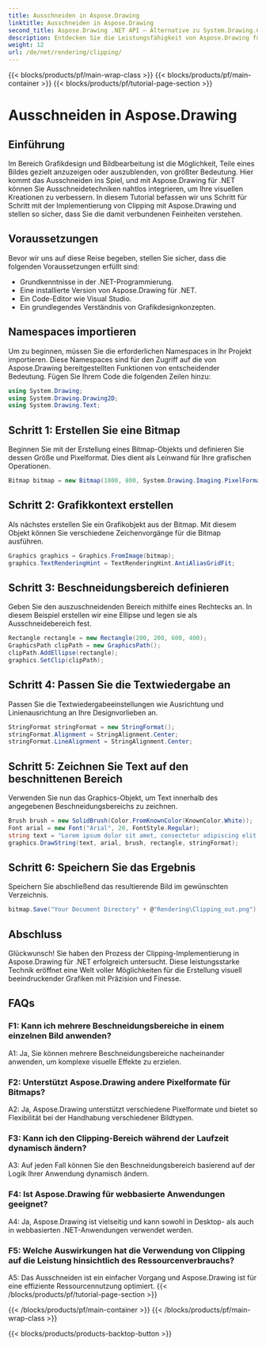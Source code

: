 ```yaml
---
title: Ausschneiden in Aspose.Drawing
linktitle: Ausschneiden in Aspose.Drawing
second_title: Aspose.Drawing .NET API – Alternative zu System.Drawing.Common
description: Entdecken Sie die Leistungsfähigkeit von Aspose.Drawing für .NET mit diesem Schritt-für-Schritt-Tutorial zur Implementierung von Clipping für verbessertes Grafikdesign.
weight: 12
url: /de/net/rendering/clipping/
---
```


{{< blocks/products/pf/main-wrap-class >}}
{{< blocks/products/pf/main-container >}}
{{< blocks/products/pf/tutorial-page-section >}}

# Ausschneiden in Aspose.Drawing

## Einführung

Im Bereich Grafikdesign und Bildbearbeitung ist die Möglichkeit, Teile eines Bildes gezielt anzuzeigen oder auszublenden, von größter Bedeutung. Hier kommt das Ausschneiden ins Spiel, und mit Aspose.Drawing für .NET können Sie Ausschneidetechniken nahtlos integrieren, um Ihre visuellen Kreationen zu verbessern. In diesem Tutorial befassen wir uns Schritt für Schritt mit der Implementierung von Clipping mit Aspose.Drawing und stellen so sicher, dass Sie die damit verbundenen Feinheiten verstehen.

## Voraussetzungen

Bevor wir uns auf diese Reise begeben, stellen Sie sicher, dass die folgenden Voraussetzungen erfüllt sind:

- Grundkenntnisse in der .NET-Programmierung.
- Eine installierte Version von Aspose.Drawing für .NET.
- Ein Code-Editor wie Visual Studio.
- Ein grundlegendes Verständnis von Grafikdesignkonzepten.

## Namespaces importieren

Um zu beginnen, müssen Sie die erforderlichen Namespaces in Ihr Projekt importieren. Diese Namespaces sind für den Zugriff auf die von Aspose.Drawing bereitgestellten Funktionen von entscheidender Bedeutung. Fügen Sie Ihrem Code die folgenden Zeilen hinzu:

```csharp
using System.Drawing;
using System.Drawing.Drawing2D;
using System.Drawing.Text;
```

## Schritt 1: Erstellen Sie eine Bitmap

Beginnen Sie mit der Erstellung eines Bitmap-Objekts und definieren Sie dessen Größe und Pixelformat. Dies dient als Leinwand für Ihre grafischen Operationen. 

```csharp
Bitmap bitmap = new Bitmap(1000, 800, System.Drawing.Imaging.PixelFormat.Format32bppPArgb);
```

## Schritt 2: Grafikkontext erstellen

Als nächstes erstellen Sie ein Grafikobjekt aus der Bitmap. Mit diesem Objekt können Sie verschiedene Zeichenvorgänge für die Bitmap ausführen.

```csharp
Graphics graphics = Graphics.FromImage(bitmap);
graphics.TextRenderingHint = TextRenderingHint.AntiAliasGridFit;
```

## Schritt 3: Beschneidungsbereich definieren

Geben Sie den auszuschneidenden Bereich mithilfe eines Rechtecks an. In diesem Beispiel erstellen wir eine Ellipse und legen sie als Ausschneidebereich fest.

```csharp
Rectangle rectangle = new Rectangle(200, 200, 600, 400);
GraphicsPath clipPath = new GraphicsPath();
clipPath.AddEllipse(rectangle);
graphics.SetClip(clipPath);
```

## Schritt 4: Passen Sie die Textwiedergabe an

Passen Sie die Textwiedergabeeinstellungen wie Ausrichtung und Linienausrichtung an Ihre Designvorlieben an.

```csharp
StringFormat stringFormat = new StringFormat();
stringFormat.Alignment = StringAlignment.Center;
stringFormat.LineAlignment = StringAlignment.Center;
```

## Schritt 5: Zeichnen Sie Text auf den beschnittenen Bereich

Verwenden Sie nun das Graphics-Objekt, um Text innerhalb des angegebenen Beschneidungsbereichs zu zeichnen.

```csharp
Brush brush = new SolidBrush(Color.FromKnownColor(KnownColor.White));
Font arial = new Font("Arial", 20, FontStyle.Regular);
string text = "Lorem ipsum dolor sit amet, consectetur adipiscing elit. ..."; // (Text der Kürze halber gekürzt)
graphics.DrawString(text, arial, brush, rectangle, stringFormat);
```

## Schritt 6: Speichern Sie das Ergebnis

Speichern Sie abschließend das resultierende Bild im gewünschten Verzeichnis.

```csharp
bitmap.Save("Your Document Directory" + @"Rendering\Clipping_out.png");
```

## Abschluss

Glückwunsch! Sie haben den Prozess der Clipping-Implementierung in Aspose.Drawing für .NET erfolgreich untersucht. Diese leistungsstarke Technik eröffnet eine Welt voller Möglichkeiten für die Erstellung visuell beeindruckender Grafiken mit Präzision und Finesse.

## FAQs

### F1: Kann ich mehrere Beschneidungsbereiche in einem einzelnen Bild anwenden?

A1: Ja, Sie können mehrere Beschneidungsbereiche nacheinander anwenden, um komplexe visuelle Effekte zu erzielen.

### F2: Unterstützt Aspose.Drawing andere Pixelformate für Bitmaps?

A2: Ja, Aspose.Drawing unterstützt verschiedene Pixelformate und bietet so Flexibilität bei der Handhabung verschiedener Bildtypen.

### F3: Kann ich den Clipping-Bereich während der Laufzeit dynamisch ändern?

A3: Auf jeden Fall können Sie den Beschneidungsbereich basierend auf der Logik Ihrer Anwendung dynamisch ändern.

### F4: Ist Aspose.Drawing für webbasierte Anwendungen geeignet?

A4: Ja, Aspose.Drawing ist vielseitig und kann sowohl in Desktop- als auch in webbasierten .NET-Anwendungen verwendet werden.

### F5: Welche Auswirkungen hat die Verwendung von Clipping auf die Leistung hinsichtlich des Ressourcenverbrauchs?

A5: Das Ausschneiden ist ein einfacher Vorgang und Aspose.Drawing ist für eine effiziente Ressourcennutzung optimiert.
{{< /blocks/products/pf/tutorial-page-section >}}

{{< /blocks/products/pf/main-container >}}
{{< /blocks/products/pf/main-wrap-class >}}

{{< blocks/products/products-backtop-button >}}
